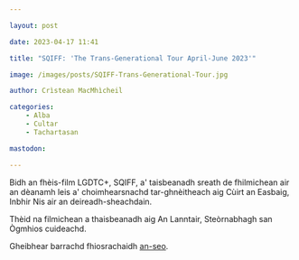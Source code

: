 ```yaml
---

layout: post

date: 2023-04-17 11:41

title: "SQIFF: 'The Trans-Generational Tour April-June 2023'"

image: /images/posts/SQIFF-Trans-Generational-Tour.jpg

author: Crìstean MacMhìcheil

categories:
    - Alba
    - Cultar
    - Tachartasan

mastodon:

---
```


Bidh an fhèis-film LGDTC+, SQIFF, a' taisbeanadh sreath de fhilmichean air an dèanamh leis a' choimhearsnachd tar-ghnèitheach aig Cùirt an Easbaig, Inbhir Nis air an deireadh-sheachdain.

Thèid na filmichean a thaisbeanadh aig An Lanntair, Steòrnabhagh san Ògmhios cuideachd.

Gheibhear barrachd fhiosrachaidh [an-seo](https://www.sqiff.org/events/).
